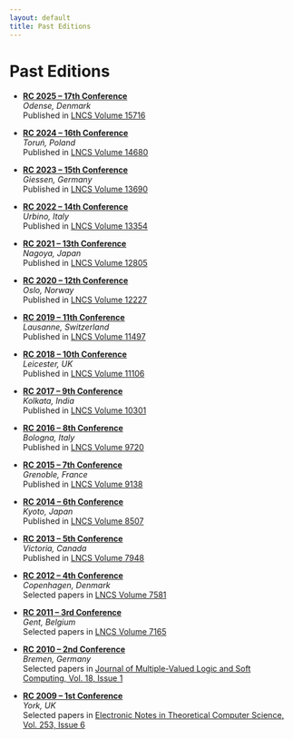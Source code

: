 ```yaml
---
layout: default
title: Past Editions
---
```


# Past Editions

- **[RC 2025 – 17th Conference](https://reversible-computation-2025.github.io/)**  
  _Odense, Denmark_  
  Published in [LNCS Volume 15716](https://link.springer.com/book/10.1007/978-3-031-97063-4)

- **[RC 2024 – 16th Conference](https://rc2024.mat.umk.pl/)**  
  _Toruń, Poland_  
  Published in [LNCS Volume 14680](https://link.springer.com/book/10.1007/978-3-031-62076-8)

- **[RC 2023 – 15th Conference](https://reversible-computation-2023.github.io/site/)**  
  _Giessen, Germany_  
  Published in [LNCS Volume 13690](https://link.springer.com/book/10.1007/978-3-031-38100-3)

- **[RC 2022 – 14th Conference](http://reversible-computation-2022.github.io/)**  
  _Urbino, Italy_  
  Published in [LNCS Volume 13354](https://link.springer.com/book/10.1007/978-3-031-09005-9)

- **[RC 2021 – 13th Conference](http://reversible-computation-2021.github.io/)**  
  _Nagoya, Japan_  
  Published in [LNCS Volume 12805](https://link.springer.com/book/10.1007%2F978-3-030-79837-6)

- **[RC 2020 – 12th Conference](http://reversible-computation-2020.github.io/)**  
  _Oslo, Norway_  
  Published in [LNCS Volume 12227](https://link.springer.com/book/10.1007/978-3-030-52482-1)

- **[RC 2019 – 11th Conference](http://reversible-computation.github.io/)**  
  _Lausanne, Switzerland_  
  Published in [LNCS Volume 11497](https://link.springer.com/book/10.1007/978-3-030-21500-2)

- **[RC 2018 – 10th Conference](https://web.archive.org/web/http://reversible-computation.org/2018/)**  
  _Leicester, UK_  
  Published in [LNCS Volume 11106](https://link.springer.com/book/10.1007%2F978-3-319-99498-7)

- **[RC 2017 – 9th Conference](https://web.archive.org/web/http://reversible-computation.org/2017/)**  
  _Kolkata, India_  
  Published in [LNCS Volume 10301](https://link.springer.com/book/10.1007%2F978-3-319-59936-6)

- **[RC 2016 – 8th Conference](https://web.archive.org/web/http://reversible-computation.org/2016/)**  
  _Bologna, Italy_  
  Published in [LNCS Volume 9720](http://link.springer.com/book/10.1007/978-3-319-40578-0)

- **[RC 2015 – 7th Conference](https://web.archive.org/web/http://reversible-computation.org/2015/)**  
  _Grenoble, France_  
  Published in [LNCS Volume 9138](http://link.springer.com/book/10.1007/978-3-319-20860-2)

- **[RC 2014 – 6th Conference](https://web.archive.org/web/http://reversible-computation.org/2014/)**  
  _Kyoto, Japan_  
  Published in [LNCS Volume 8507](http://link.springer.com/book/10.1007/978-3-319-08494-7)

- **[RC 2013 – 5th Conference](https://web.archive.org/web/http://reversible-computation.org/2013/)**  
  _Victoria, Canada_  
  Published in [LNCS Volume 7948](http://link.springer.com/book/10.1007/978-3-642-38986-3)

- **[RC 2012 – 4th Conference](https://web.archive.org/web/http://reversible-computation.org/2012/)**  
  _Copenhagen, Denmark_  
  Selected papers in [LNCS Volume 7581](http://link.springer.com/book/10.1007/978-3-642-36315-3)

- **[RC 2011 – 3rd Conference](https://web.archive.org/web/http://reversible-computation.org/2011/)**  
  _Gent, Belgium_  
  Selected papers in [LNCS Volume 7165](http://www.springerlink.com/content/978-3-642-29516-4)

- **[RC 2010 – 2nd Conference](https://web.archive.org/web/http://reversible-computation.org/2010/)**  
  _Bremen, Germany_  
  Selected papers in [Journal of Multiple-Valued Logic and Soft Computing, Vol. 18, Issue 1](https://www.oldcitypublishing.com/journals/mvlsc-home/)

- **[RC 2009 – 1st Conference](http://www.cs.le.ac.uk/events/RC2009/)**  
  _York, UK_  
  Selected papers in [Electronic Notes in Theoretical Computer Science, Vol. 253, Issue 6](https://www.sciencedirect.com/journal/electronic-notes-in-theoretical-computer-science/vol/253/issue/6)
